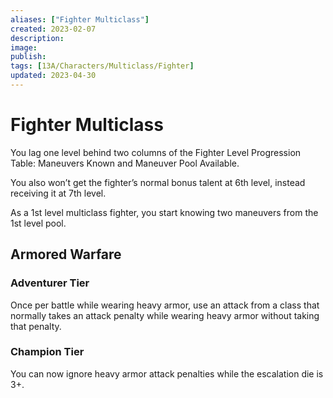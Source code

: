 ```yaml
---
aliases: ["Fighter Multiclass"]
created: 2023-02-07
description: 
image: 
publish: 
tags: [13A/Characters/Multiclass/Fighter]
updated: 2023-04-30
---
```

# Fighter Multiclass

You lag one level behind two columns of the Fighter Level Progression Table: Maneuvers Known and Maneuver Pool Available. 

You also won’t get the fighter’s normal bonus talent at 6th level, instead receiving it at 7th level.

As a 1st level multiclass fighter, you start knowing two maneuvers from the 1st level pool.

## Armored Warfare

### Adventurer Tier

Once per battle while wearing heavy armor, use an attack from a class that normally takes an attack penalty while wearing heavy armor without taking that penalty.

### Champion Tier

You can now ignore heavy armor attack penalties while the escalation die is 3+.

